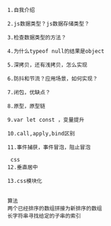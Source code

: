         1.自我介绍
        
        2.js数据类型？js数据存储类型？

        3.检查数据类型的方法？

        4.为什么typeof null的结果是object

        5.深拷贝，还有浅拷贝，怎么实现

        6.防抖和节流？应用场景，如何实现？
      
        7.闭包，优缺点？

        8.原型，原型链

        9.var let const ，变量提升
        
        10.call,apply,bind区别
       
        11.事件捕获，事件冒泡，阻止冒泡

         css
        12.垂直居中

        13.css模块化
        

        算法
        两个已经排序的数组拼接为新排序的数组
        长字符串寻找给定的子串的索引
